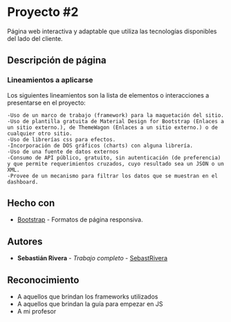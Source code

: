# Proyecto #2

Página web interactiva y adaptable que utiliza las tecnologías disponibles del lado del cliente.

## Descripción de página



### Lineamientos a aplicarse

Los siguientes lineamientos son la lista de elementos o interacciones a presentarse en el proyecto:

```
-Uso de un marco de trabajo (framework) para la maquetación del sitio.
-Uso de plantilla gratuita de Material Design for Bootstrap (Enlaces a un sitio externo.), de ThemeWagon (Enlaces a un sitio externo.) o de cualquier otro sitio.
-Uso de librerías css para efectos.
-Incorporación de DOS gráficos (charts) con alguna librería.
-Uso de una fuente de datos externos
-Consumo de API público, gratuito, sin autenticación (de preferencia) y que permite requerimientos cruzados, cuyo resultado sea un JSON o un XML.
-Provee de un mecanismo para filtrar los datos que se muestran en el dashboard.
```
## Hecho con

* [Bootstrap](https://mdbootstrap.com/freebies/) - Formatos de página responsiva.

## Autores

* **Sebastián Rivera** - *Trabajo completo* - [SebastRivera](https://github.com/SebastRivera)

## Reconocimiento

* A aquellos que brindan los frameworks utilizados
* A aquellos que brindan la guía para empezar en JS
* A mi profesor